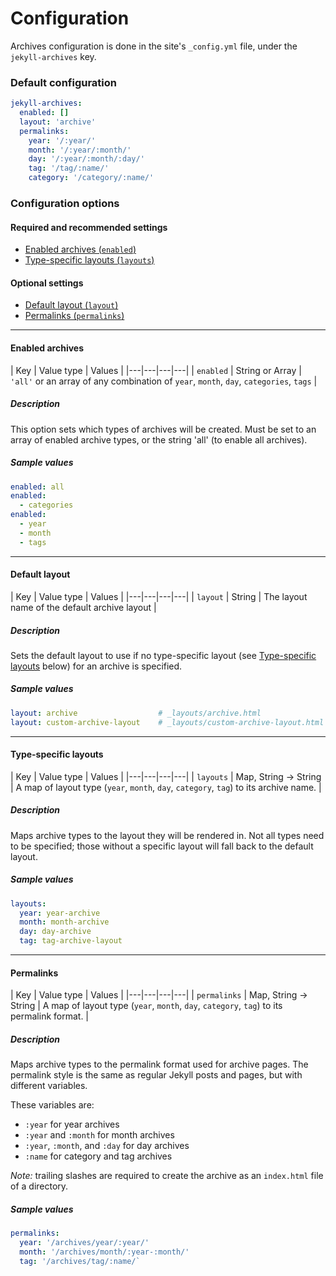 # Configuration

Archives configuration is done in the site's `_config.yml` file, under the `jekyll-archives` key.

### Default configuration
```yml
jekyll-archives:
  enabled: []
  layout: 'archive'
  permalinks:
    year: '/:year/'
    month: '/:year/:month/'
    day: '/:year/:month/:day/'
    tag: '/tag/:name/'
    category: '/category/:name/'
```

### Configuration options

#### Required and recommended settings
- [Enabled archives (`enabled`)](#enabled-archives)
- [Type-specific layouts (`layouts`)](#type-specific-layouts)

#### Optional settings
- [Default layout (`layout`)](#default-layout)
- [Permalinks (`permalinks`)](#permalinks)

---

#### Enabled archives
| Key | Value type | Values |
|---|---|---|---|
| `enabled` | String or Array | `'all'` or an array of any combination of `year`, `month`, `day`, `categories`, `tags` |
##### Description
This option sets which types of archives will be created. Must be set to an array of enabled archive types, or the string 'all' (to enable all archives).
##### Sample values
```yml
enabled: all
enabled:
  - categories
enabled:
  - year
  - month
  - tags
```

---

#### Default layout
| Key | Value type | Values |
|---|---|---|---|
| `layout` | String  | The layout name of the default archive layout |
##### Description
Sets the default layout to use if no type-specific layout (see [Type-specific layouts](#type-specific-layouts) below) for an archive is specified.
##### Sample values
```yml
layout: archive                  # _layouts/archive.html
layout: custom-archive-layout    # _layouts/custom-archive-layout.html
```

---

#### Type-specific layouts
| Key | Value type | Values |
|---|---|---|---|
| `layouts` | Map, String &rarr; String | A map of layout type (`year`, `month`, `day`, `category`, `tag`) to its archive name. |
##### Description
Maps archive types to the layout they will be rendered in. Not all types need to be specified; those without a specific layout will fall back to the default layout.
##### Sample values
```yml
layouts:
  year: year-archive
  month: month-archive
  day: day-archive
  tag: tag-archive-layout
```

---

#### Permalinks
| Key | Value type | Values |
|---|---|---|---|
| `permalinks` | Map, String &rarr; String | A map of layout type (`year`, `month`, `day`, `category`, `tag`) to its permalink format. |
##### Description
Maps archive types to the permalink format used for archive pages. The permalink style is the same as regular Jekyll posts and pages, but with different variables.

These variables are:
* `:year` for year archives
* `:year` and `:month` for month archives
* `:year`, `:month`, and `:day` for day archives
* `:name` for category and tag archives

*Note:* trailing slashes are required to create the archive as an `index.html` file of a directory.
##### Sample values
```yml
permalinks:
  year: '/archives/year/:year/'
  month: '/archives/month/:year-:month/'
  tag: '/archives/tag/:name/`
```
